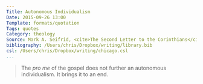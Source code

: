 ```yaml
---
Title: Autonomous Individualism
Date: 2015-09-26 13:00
Template: formats/quotation
Tags: quotes
Category: theology
Source: Mark A. Seifrid, <cite>The Second Letter to the Corinthians</cite>
bibliography: /Users/chris/Dropbox/writing/library.bib
csl: /Users/chris/Dropbox/writing/chicago.csl
...
```


> The _pro me_ of the gospel does not further an autonomous individualism. It
> brings it to an end.
